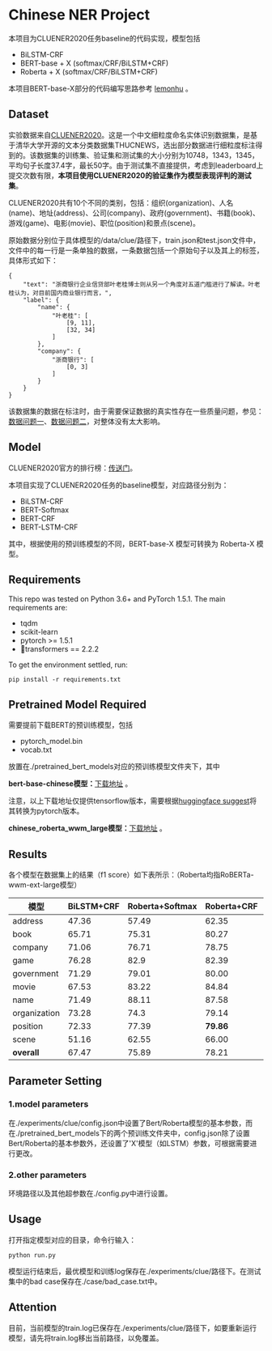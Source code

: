 # Chinese NER Project

本项目为CLUENER2020任务baseline的代码实现，模型包括

- BiLSTM-CRF
- BERT-base + X (softmax/CRF/BiLSTM+CRF)
- Roberta + X (softmax/CRF/BiLSTM+CRF)

本项目BERT-base-X部分的代码编写思路参考 [lemonhu](https://github.com/lemonhu/NER-BERT-pytorch) 。

## Dataset

实验数据来自[CLUENER2020](https://github.com/CLUEbenchmark/CLUENER2020)。这是一个中文细粒度命名实体识别数据集，是基于清华大学开源的文本分类数据集THUCNEWS，选出部分数据进行细粒度标注得到的。该数据集的训练集、验证集和测试集的大小分别为10748，1343，1345，平均句子长度37.4字，最长50字。由于测试集不直接提供，考虑到leaderboard上提交次数有限，**本项目使用CLUENER2020的验证集作为模型表现评判的测试集**。

CLUENER2020共有10个不同的类别，包括：组织(organization)、人名(name)、地址(address)、公司(company)、政府(government)、书籍(book)、游戏(game)、电影(movie)、职位(position)和景点(scene)。

原始数据分别位于具体模型的/data/clue/路径下，train.json和test.json文件中，文件中的每一行是一条单独的数据，一条数据包括一个原始句子以及其上的标签，具体形式如下：

```
{
	"text": "浙商银行企业信贷部叶老桂博士则从另一个角度对五道门槛进行了解读。叶老桂认为，对目前国内商业银行而言，",
	"label": {
		"name": {
			"叶老桂": [
				[9, 11],
				[32, 34]
			]
		},
		"company": {
			"浙商银行": [
				[0, 3]
			]
		}
	}
}

```

该数据集的数据在标注时，由于需要保证数据的真实性存在一些质量问题，参见：[数据问题一](https://github.com/CLUEbenchmark/CLUENER2020/issues/10)、[数据问题二](https://github.com/CLUEbenchmark/CLUENER2020/issues/8)，对整体没有太大影响。

## Model

CLUENER2020官方的排行榜：[传送门](https://www.cluebenchmarks.com/ner.html)。

本项目实现了CLUENER2020任务的baseline模型，对应路径分别为：

- BiLSTM-CRF
- BERT-Softmax
- BERT-CRF
- BERT-LSTM-CRF

其中，根据使用的预训练模型的不同，BERT-base-X 模型可转换为 Roberta-X 模型。

## Requirements

This repo was tested on Python 3.6+ and PyTorch 1.5.1. The main requirements are:

- tqdm
- scikit-learn
- pytorch >= 1.5.1
- 🤗transformers == 2.2.2

To get the environment settled, run:

```
pip install -r requirements.txt
```

## Pretrained Model Required

需要提前下载BERT的预训练模型，包括

- pytorch_model.bin
- vocab.txt

放置在./pretrained_bert_models对应的预训练模型文件夹下，其中

**bert-base-chinese模型：**[下载地址](https://storage.googleapis.com/bert_models/2018_11_03/chinese_L-12_H-768_A-12.zip) 。

注意，以上下载地址仅提供tensorflow版本，需要根据[huggingface suggest](https://huggingface.co/transformers/converting_tensorflow_models.html)将其转换为pytorch版本。

**chinese_roberta_wwm_large模型：**[下载地址](https://github.com/ymcui/Chinese-BERT-wwm#%E4%BD%BF%E7%94%A8%E5%BB%BA%E8%AE%AE) 。

## Results

各个模型在数据集上的结果（f1 score）如下表所示：（Roberta均指RoBERTa-wwm-ext-large模型）

| 模型         | BiLSTM+CRF | Roberta+Softmax | Roberta+CRF | Roberta+BiLSTM+CRF |
| ------------ | ---------- | --------------- | ----------- | ------------------ |
| address      | 47.36      | 57.49           | 62.35       | **63.15**          |
| book         | 65.71      | 75.31           | 80.27       | **81.45**          |
| company      | 71.06      | 76.71           | 78.75       | **80.62**          |
| game         | 76.28      | 82.9            | 82.39       | **85.57**          |
| government   | 71.29      | 79.01           | 80.00       | 81.31              |
| movie        | 67.53      | 83.22           | 84.84       | **85.61**          |
| name         | 71.49      | 88.11           | 87.58       | **88.22**          |
| organization | 73.28      | 74.3            | 79.14       | **80.53**          |
| position     | 72.33      | 77.39           | **79.86**   | 78.82              |
| scene        | 51.16      | 62.55           | 66.00       | **72.86**          |
| **overall**  | 67.47      | 75.89           | 78.21       | **79.64**          |

## Parameter Setting

### 1.model parameters

在./experiments/clue/config.json中设置了Bert/Roberta模型的基本参数，而在./pretrained_bert_models下的两个预训练文件夹中，config.json除了设置Bert/Roberta的基本参数外，还设置了'X'模型（如LSTM）参数，可根据需要进行更改。

### 2.other parameters

环境路径以及其他超参数在./config.py中进行设置。

## Usage

打开指定模型对应的目录，命令行输入：

```
python run.py
```

模型运行结束后，最优模型和训练log保存在./experiments/clue/路径下。在测试集中的bad case保存在./case/bad_case.txt中。

## Attention

目前，当前模型的train.log已保存在./experiments/clue/路径下，如要重新运行模型，请先将train.log移出当前路径，以免覆盖。

